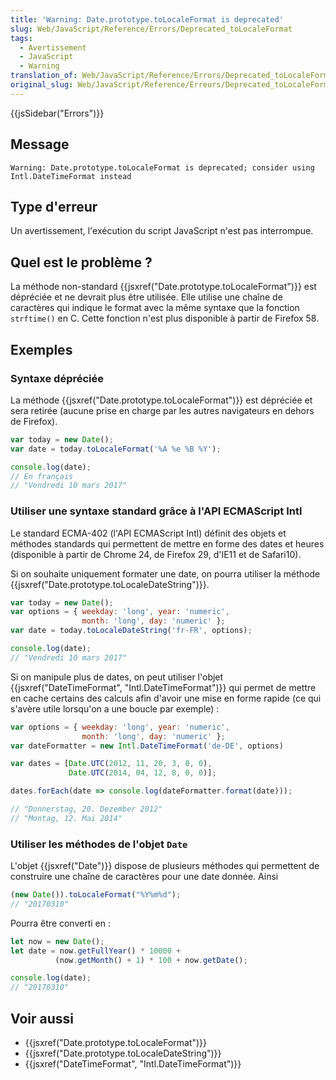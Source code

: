 ```yaml
---
title: 'Warning: Date.prototype.toLocaleFormat is deprecated'
slug: Web/JavaScript/Reference/Errors/Deprecated_toLocaleFormat
tags:
  - Avertissement
  - JavaScript
  - Warning
translation_of: Web/JavaScript/Reference/Errors/Deprecated_toLocaleFormat
original_slug: Web/JavaScript/Reference/Erreurs/Deprecated_toLocaleFormat
---
```

{{jsSidebar("Errors")}}

## Message

    Warning: Date.prototype.toLocaleFormat is deprecated; consider using Intl.DateTimeFormat instead

## Type d'erreur

Un avertissement, l'exécution du script JavaScript n'est pas interrompue.

## Quel est le problème ?

La méthode non-standard {{jsxref("Date.prototype.toLocaleFormat")}} est dépréciée et ne devrait plus être utilisée. Elle utilise une chaîne de caractères qui indique le format avec la même syntaxe que la fonction `strftime()` en C. Cette fonction n'est plus disponible à partir de Firefox 58.

## Exemples

### Syntaxe dépréciée

La méthode {{jsxref("Date.prototype.toLocaleFormat")}} est dépréciée et sera retirée (aucune prise en charge par les autres navigateurs en dehors de Firefox).

```js example-bad
var today = new Date();
var date = today.toLocaleFormat('%A %e %B %Y');

console.log(date);
// En français
// "Vendredi 10 mars 2017"
```

### Utiliser une syntaxe standard grâce à l'API ECMAScript Intl

Le standard ECMA-402 (l'API ECMAScript Intl) définit des objets et méthodes standards qui permettent de mettre en forme des dates et heures (disponible à partir de Chrome 24, de Firefox 29, d'IE11 et de  Safari10).

Si on souhaite uniquement formater une date, on pourra utiliser la méthode {{jsxref("Date.prototype.toLocaleDateString")}}.

```js example-good
var today = new Date();
var options = { weekday: 'long', year: 'numeric',
                month: 'long', day: 'numeric' };
var date = today.toLocaleDateString('fr-FR', options);

console.log(date);
// "Vendredi 10 mars 2017"
```

Si on manipule plus de dates, on peut utiliser l'objet {{jsxref("DateTimeFormat", "Intl.DateTimeFormat")}} qui permet de mettre en cache certains des calculs afin d'avoir une mise en forme rapide (ce qui s'avère utile lorsqu'on a une boucle par exemple) :

```js example-good
var options = { weekday: 'long', year: 'numeric',
                month: 'long', day: 'numeric' };
var dateFormatter = new Intl.DateTimeFormat('de-DE', options)

var dates = [Date.UTC(2012, 11, 20, 3, 0, 0),
             Date.UTC(2014, 04, 12, 8, 0, 0)];

dates.forEach(date => console.log(dateFormatter.format(date)));

// "Donnerstag, 20. Dezember 2012"
// "Montag, 12. Mai 2014"
```

### Utiliser les méthodes de l'objet `Date`

L'objet {{jsxref("Date")}} dispose de plusieurs méthodes qui permettent de construire une chaîne de caractères pour une date donnée. Ainsi

```js example-bad
(new Date()).toLocaleFormat("%Y%m%d");
// "20170310"
```

Pourra être converti en :

```js example-good
let now = new Date();
let date = now.getFullYear() * 10000 +
          (now.getMonth() + 1) * 100 + now.getDate();

console.log(date);
// "20170310"
```

## Voir aussi

- {{jsxref("Date.prototype.toLocaleFormat")}}
- {{jsxref("Date.prototype.toLocaleDateString")}}
- {{jsxref("DateTimeFormat", "Intl.DateTimeFormat")}}

